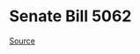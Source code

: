# Senate Bill 5062

[Source](http://lawfilesext.leg.wa.gov/biennium/2023-24/Pdf/Bills/Senate%20Bills/5062.pdf)